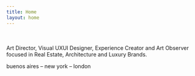 ```yaml
---
title: Home
layout: home
---
```


<br/>
<br/>
Art Director, Visual UXUI Designer, Experience Creator and Art Observer focused in Real Estate, Architecture and Luxury Brands.

buenos aires – new york – london